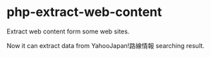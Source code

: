 # php-extract-web-content
Extract web content form some web sites.

Now it can extract data from YahooJapan!路線情報 searching result.
